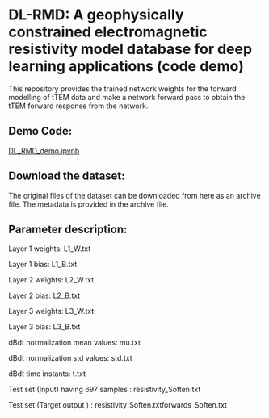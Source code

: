 # DL-RMD: A geophysically constrained electromagnetic resistivity model database for deep learning applications (code demo)

This repository provides the trained network weights for the forward modelling of tTEM data and make a network forward pass to obtain the tTEM forward response from the network.

## Demo Code:

[DL_RMD_demo.ipynb](https://colab.research.google.com/github/rizwanasif/DL-RMD/blob/main/DL_RMD_demo.ipynb)


## Download the dataset:

The original files of the dataset can be downloaded from here as an archive file. The metadata is provided in the archive file.

## Parameter description:

Layer 1 weights: L1_W.txt

Layer 1 bias:    L1_B.txt 

Layer 2 weights: L2_W.txt

Layer 2 bias:    L2_B.txt

Layer 3 weights: L3_W.txt

Layer 3 bias:    L3_B.txt


dBdt normalization mean values: mu.txt

dBdt normalization std values:  std.txt

dBdt time instants:             t.txt


Test set (Input) having 697 samples : resistivity_Soften.txt

Test set (Target output ) :           resistivity_Soften.txtforwards_Soften.txt
